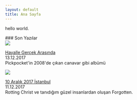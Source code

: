 ```yaml
---
layout: default
title: Ana Sayfa
---
```

<p class="date">hello world.</p>
### Son Yazılar

<div class="lasts">
<div class="lastone">
<a href="blog/hayalle-gercek-arasinda"><img src="https://s.mxmcdn.net/images-storage/albums/4/6/3/8/0/2/28208364_800_800.jpg"></a>
<p>
<a href="https://caglayandemirci.github.io/blog/hayalle-gercek-arasinda">Hayalle Gerçek Arasında</a>
<br>13.12.2017<br>Pickpocket'in 2008'de çıkan canavar gibi albümü</p>
</div>
<div class="lastone">
<a href="blog/10-aralik-2017-istanbul"><img src="https://img00.deviantart.net/03d5/i/2013/312/1/4/rotting_christ_by_haste_malaise-d6tgazj.jpg"></a>
<p>
<a href="blog/10-aralik-2017-istanbul">10 Aralık 2017 İstanbul</a>
<br>11.12.2017<br>Rotting Christ ve tanıdığım güzel insanlardan oluşan Forgotten.</p>
</div>
</div>